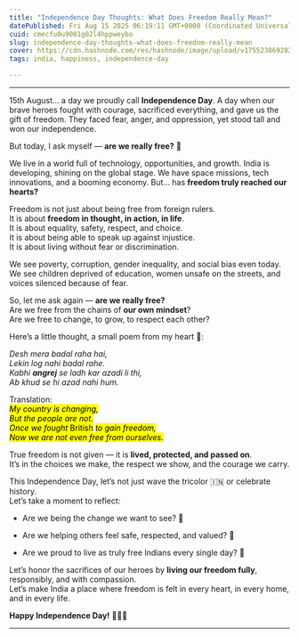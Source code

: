 ```yaml
---
title: "Independence Day Thoughts: What Does Freedom Really Mean?"
datePublished: Fri Aug 15 2025 06:19:11 GMT+0000 (Coordinated Universal Time)
cuid: cmecfu0u9001g02l4hppweybo
slug: independence-day-thoughts-what-does-freedom-really-mean
cover: https://cdn.hashnode.com/res/hashnode/image/upload/v1755238692821/d1f5df01-2d61-4e34-b9c6-803a4f9f2c39.jpeg
tags: india, happiness, independence-day

---
```


---

15th August… a day we proudly call **Independence Day**. A day when our brave heroes fought with courage, sacrificed everything, and gave us the gift of freedom. They faced fear, anger, and oppression, yet stood tall and won our independence.

But today, I ask myself — **are we really free?** 🤔

We live in a world full of technology, opportunities, and growth. India is developing, shining on the global stage. We have space missions, tech innovations, and a booming economy. But… has **freedom truly reached our hearts?**

Freedom is not just about being free from foreign rulers.  
It is about **freedom in thought, in action, in life**.  
It is about equality, safety, respect, and choice.  
It is about being able to speak up against injustice.  
It is about living without fear or discrimination.

We see poverty, corruption, gender inequality, and social bias even today.  
We see children deprived of education, women unsafe on the streets, and voices silenced because of fear.

So, let me ask again — **are we really free?**  
Are we free from the chains of **our own mindset**?  
Are we free to change, to grow, to respect each other?

Here’s a little thought, a small poem from my heart 💭:

*Desh mera badal raha hai,  
Lekin log nahi badal rahe.  
Kabhi* ***angrej*** *se ladh kar azadi li thi,  
Ab khud se hi azad nahi hum.*

Translation:  
*<mark>My country is changing,<br>But the people are not.<br>Once we fought </mark>* <mark>British</mark> *<mark> to gain freedom,<br>Now we are not even free from ourselves.</mark>*

True freedom is not given — it is **lived, protected, and passed on**.  
It’s in the choices we make, the respect we show, and the courage we carry.

This Independence Day, let’s not just wave the tricolor 🇮🇳 or celebrate history.  
Let’s take a moment to reflect:

* Are we being the change we want to see? 🌱
    
* Are we helping others feel safe, respected, and valued? 🤝
    
* Are we proud to live as truly free Indians every single day? 💖
    

Let’s honor the sacrifices of our heroes by **living our freedom fully**, responsibly, and with compassion.  
Let’s make India a place where freedom is felt in every heart, in every home, and in every life.

**Happy Independence Day!** 🙏🇮🇳

---